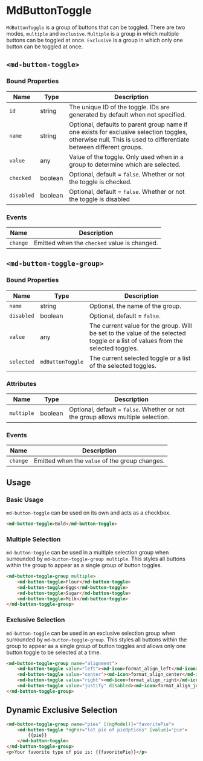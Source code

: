 # MdButtonToggle

`MdButtonToggle` is a group of buttons that can be toggled. There are two modes, `multiple` and
`exclusive`. `Multiple` is a group in which multiple buttons can be toggled at once. `Exclusive` is
a group in which only one button can be toggled at once.

## `<md-button-toggle>`

### Bound Properties

| Name | Type | Description |
| --- | --- | --- |
| `id` | string | The unique ID of the toggle. IDs are generated by default when not specified. |
| `name` | string | Optional, defaults to parent group name if one exists for exclusive selection toggles, otherwise null. This is used to differentiate between different groups. |
| `value` | any | Value of the toggle. Only used when in a group to determine which are selected. |
| `checked` | boolean | Optional, default = `false`. Whether or not the toggle is checked. |
| `disabled` | boolean | Optional, default = `false`. Whether or not the toggle is disabled |

### Events

| Name | Description |
| --- | --- |
| `change` | Emitted when the `checked` value is changed. |

## `<md-button-toggle-group>`

### Bound Properties

| Name | Type | Description |
| --- | --- | --- |
| `name` | string | Optional, the name of the group. |
| `disabled` | boolean | Optional, default = `false`. |
| `value` | any | The current value for the group. Will be set to the value of the selected toggle or a list of values from the selected toggles. |
| `selected` | `mdButtonToggle` | The current selected toggle or a list of the selected toggles. |

### Attributes

| Name | Type | Description |
| --- | --- | --- |
| `multiple` | boolean | Optional, default = `false`. Whether or not the group allows multiple selection. |

### Events

| Name | Description |
| --- | --- |
| `change` | Emitted when the `value` of the group changes. |

## Usage

### Basic Usage

`md-button-toggle` can be used on its own and acts as a checkbox.

```html
<md-button-toggle>Bold</md-button-toggle>
```

### Multiple Selection

`md-button-toggle` can be used in a multiple selection group when surrounded by
`md-button-toggle-group multiple`. This styles all buttons within the group to appear as a single
group of button toggles.

```html
<md-button-toggle-group multiple>
    <md-button-toggle>Flour</md-button-toggle>
    <md-button-toggle>Eggs</md-button-toggle>
    <md-button-toggle>Sugar</md-button-toggle>
    <md-button-toggle>Milk</md-button-toggle>
</md-button-toggle-group>
```

### Exclusive Selection

`md-button-toggle` can be used in an exclusive selection group when surrounded by
`md-button-toggle-group`. This styles all buttons within the group to appear as a single
group of button toggles and allows only one button toggle to be selected at a time.

```html
<md-button-toggle-group name="alignment">
    <md-button-toggle value="left"><md-icon>format_align_left</md-icon></md-button-toggle>
    <md-button-toggle value="center"><md-icon>format_align_center</md-icon></md-button-toggle>
    <md-button-toggle value="right"><md-icon>format_align_right</md-icon></md-button-toggle>
    <md-button-toggle value="justify" disabled><md-icon>format_align_justify</md-icon></md-button-toggle>
</md-button-toggle-group>
```

## Dynamic Exclusive Selection

```html
<md-button-toggle-group name="pies" [(ngModel)]="favoritePie">
    <md-button-toggle *ngFor="let pie of pieOptions" [value]="pie">
        {{pie}}
    </md-button-toggle>
</md-button-toggle-group>
<p>Your favorite type of pie is: {{favoritePie}}</p>
```
